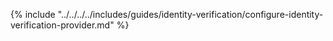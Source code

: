 {% include "../../../../includes/guides/identity-verification/configure-identity-verification-provider.md" %}
